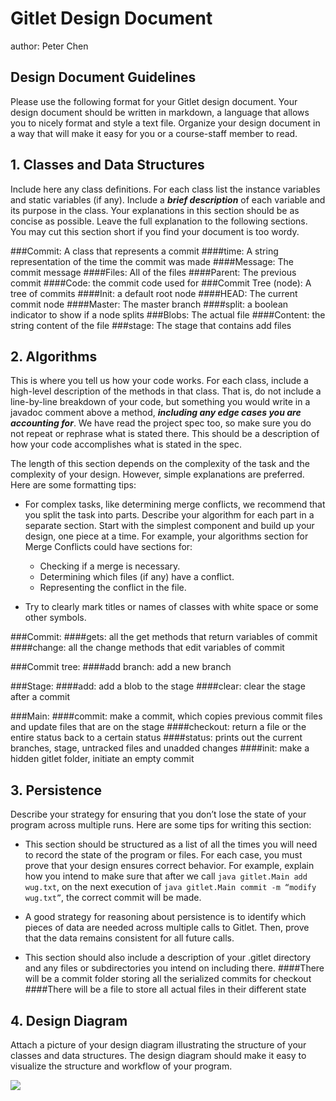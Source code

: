 # Gitlet Design Document
author: Peter Chen

## Design Document Guidelines

Please use the following format for your Gitlet design document. Your design
document should be written in markdown, a language that allows you to nicely 
format and style a text file. Organize your design document in a way that 
will make it easy for you or a course-staff member to read.  

## 1. Classes and Data Structures

Include here any class definitions. For each class list the instance
variables and static variables (if any). Include a ***brief description***
of each variable and its purpose in the class. Your explanations in
this section should be as concise as possible. Leave the full
explanation to the following sections. You may cut this section short
if you find your document is too wordy.

###Commit:
A class that represents a commit
####time: A string representation of the time the commit was made
####Message: The commit message
####Files: All of the files
####Parent: The previous commit
####Code: the commit code used for 
###Commit Tree (node):
A tree of commits
####Init: a default root node
####HEAD: The current commit node
####Master: The master branch
####split: a boolean indicator to show if a node splits
###Blobs:
The actual file
####Content: the string content of the file
###stage:
The stage that contains add files
  


## 2. Algorithms

This is where you tell us how your code works. For each class, include
a high-level description of the methods in that class. That is, do not
include a line-by-line breakdown of your code, but something you would
write in a javadoc comment above a method, ***including any edge cases
you are accounting for***. We have read the project spec too, so make
sure you do not repeat or rephrase what is stated there.  This should
be a description of how your code accomplishes what is stated in the
spec.


The length of this section depends on the complexity of the task and
the complexity of your design. However, simple explanations are
preferred. Here are some formatting tips:

* For complex tasks, like determining merge conflicts, we recommend
  that you split the task into parts. Describe your algorithm for each
  part in a separate section. Start with the simplest component and
  build up your design, one piece at a time. For example, your
  algorithms section for Merge Conflicts could have sections for:

   * Checking if a merge is necessary.
   * Determining which files (if any) have a conflict.
   * Representing the conflict in the file.
  
* Try to clearly mark titles or names of classes with white space or
  some other symbols.

###Commit:
####gets: all the get methods that return variables of commit
####change: all the change methods that edit variables of commit

###Commit tree:
####add branch: add a new branch

###Stage:
####add: add a blob to the stage
####clear: clear the stage after a commit

###Main:
####commit: make a commit, which copies previous commit files and update files that are on the stage
####checkout: return a file or the entire status back to a certain status
####status: prints out the current branches, stage, untracked files and unadded changes
####init: make a hidden gitlet folder, initiate an empty commit


## 3. Persistence

Describe your strategy for ensuring that you don’t lose the state of your program
across multiple runs. Here are some tips for writing this section:

* This section should be structured as a list of all the times you
  will need to record the state of the program or files. For each
  case, you must prove that your design ensures correct behavior. For
  example, explain how you intend to make sure that after we call
       `java gitlet.Main add wug.txt`,
  on the next execution of
       `java gitlet.Main commit -m “modify wug.txt”`, 
  the correct commit will be made.
  
* A good strategy for reasoning about persistence is to identify which
  pieces of data are needed across multiple calls to Gitlet. Then,
  prove that the data remains consistent for all future calls.
  
* This section should also include a description of your .gitlet
  directory and any files or subdirectories you intend on including
  there.
####There will be a commit folder storing all the serialized commits for checkout
####There will be a file to store all actual files in their different state

## 4. Design Diagram

Attach a picture of your design diagram illustrating the structure of your
classes and data structures. The design diagram should make it easy to 
visualize the structure and workflow of your program.

![](/Users/cte./Downloads/IMG_3302.JPG)
